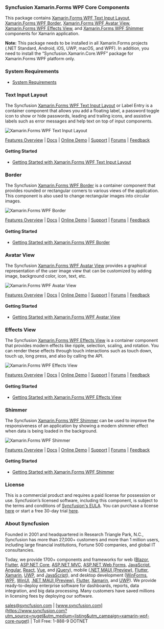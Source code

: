 ### Syncfusion Xamarin.Forms WPF Core Components
This package contains [Xamarin.Forms WPF Text Input Layout](https://www.syncfusion.com/xamarin-ui-controls/xamarin-text-input-layout?utm_source=nuget&utm_medium=listing&utm_campaign=xamarin-wpf-core-nuget), [Xamarin.Forms WPF Border](https://www.syncfusion.com/xamarin-ui-controls/xamarin-border?utm_source=nuget&utm_medium=listing&utm_campaign=xamarin-wpf-core-nuget), [Xamarin.Forms WPF Avatar View](https://www.syncfusion.com/xamarin-ui-controls/xamarin-avatar-view?utm_source=nuget&utm_medium=listing&utm_campaign=xamarin-wpf-core-nuget), [Xamarin.Forms WPF Effects View](https://www.syncfusion.com/xamarin-ui-controls/xamarin-effects-view?utm_source=nuget&utm_medium=listing&utm_campaign=xamarin-wpf-core-nuget), and [Xamarin.Forms WPF Shimmer](https://www.syncfusion.com/xamarin-ui-controls/xamarin-shimmer?utm_source=nuget&utm_medium=listing&utm_campaign=xamarin-wpf-core-nuget) components for Xamarin application.

**Note:** This package needs to be installed in all Xamarin.Forms projects (.NET Standard, Android, iOS, UWP, macOS, and WPF). In addition, you need to install the “Syncfusion.Xamarin.Core.WPF” package for Xamarin.Forms WPF platform only.

### System Requirements

* [System Requirements](https://help.syncfusion.com/xamarin/installation/system-requirements?utm_source=nuget&utm_medium=listing&utm_campaign=xamarin-wpf-core-nuget)

### Text Input Layout

The Syncfusion [Xamarin.Forms WPF Text Input Layout](https://www.syncfusion.com/xamarin-ui-controls/xamarin-text-input-layout?utm_source=nuget&utm_medium=listing&utm_campaign=xamarin-wpf-core-nuget) or Label Entry is a container component that allows you add a floating label, a password toggle icon to show or hide passwords, leading and trailing icons, and assistive labels such as error messages and help text on top of input components.

![Xamarin.Forms WPF Text Input Layout](https://cdn.syncfusion.com/nuget-readme/xamarin/xamarin_forms_textinputlayout.png)

[Features Overview](https://www.syncfusion.com/xamarin-ui-controls/xamarin-text-input-layout?utm_source=nuget&utm_medium=listing&utm_campaign=xamarin-wpf-core-nuget) | [Docs](https://help.syncfusion.com/xamarin/text-input-layout/getting-started?utm_source=nuget&utm_medium=listing&utm_campaign=xamarin-wpf-core-nuget) | [Online Demo](https://github.com/syncfusion/xamarin-demos?utm_source=nuget&utm_medium=listing&utm_campaign=xamarin-wpf-core-nuget) | [Support](https://www.syncfusion.com/support/directtrac/incidents/newincident?utm_source=nuget&utm_medium=listing&utm_campaign=xamarin-wpf-core-nuget) | [Forums](hhttps://www.syncfusion.com/forums/xamarin.forms?utm_source=nuget&utm_medium=listing&utm_campaign=xamarin-wpf-core-nuget) | [Feedback](https://www.syncfusion.com/feedback/xamarin-forms?utm_source=nuget&utm_medium=listing&utm_campaign=xamarin-wpf-core-nuget)

#### Getting Started

* [Getting Started with Xamarin.Forms WPF Text Input Layout](https://help.syncfusion.com/xamarin/text-input-layout/getting-started?utm_source=nuget&utm_medium=listing&utm_campaign=xamarin-wpf-core-nuget)

### Border

The Syncfusion [Xamarin.Forms WPF Border](https://www.syncfusion.com/xamarin-ui-controls/xamarin-border?utm_source=nuget&utm_medium=listing&utm_campaign=xamarin-wpf-core-nuget) is a container component that provides rounded or rectangular corners to various views of the application. This component is also used to change rectangular images into circular images.

![Xamarin.Forms WPF Border](https://cdn.syncfusion.com/nuget-readme/xamarin/xamarin_forms_border.png)

[Features Overview](https://www.syncfusion.com/xamarin-ui-controls/xamarin-border?utm_source=nuget&utm_medium=listing&utm_campaign=xamarin-wpf-core-nuget) | [Docs](https://help.syncfusion.com/xamarin/border/getting-started?utm_source=nuget&utm_medium=listing&utm_campaign=xamarin-wpf-core-nuget) | [Online Demo](https://github.com/syncfusion/xamarin-demos?utm_source=nuget&utm_medium=listing&utm_campaign=xamarin-wpf-core-nuget) | [Support](https://www.syncfusion.com/support/directtrac/incidents/newincident?utm_source=nuget&utm_medium=listing&utm_campaign=xamarin-wpf-core-nuget) | [Forums](hhttps://www.syncfusion.com/forums/xamarin.forms?utm_source=nuget&utm_medium=listing&utm_campaign=xamarin-wpf-core-nuget) | [Feedback](https://www.syncfusion.com/feedback/xamarin-forms?utm_source=nuget&utm_medium=listing&utm_campaign=xamarin-wpf-core-nuget)

#### Getting Started

* [Getting Started with Xamarin.Forms WPF Border](https://help.syncfusion.com/xamarin/border/getting-started?utm_source=nuget&utm_medium=listing&utm_campaign=xamarin-wpf-core-nuget)

### Avatar View

The Syncfusion [Xamarin.Forms WPF Avatar View](https://www.syncfusion.com/xamarin-ui-controls/xamarin-avatar-view?utm_source=nuget&utm_medium=listing&utm_campaign=xamarin-wpf-core-nuget) provides a graphical representation of the user image view that can be customized by adding image, background color, icon, text, etc.

![Xamarin.Forms WPF Avatar View](https://cdn.syncfusion.com/nuget-readme/xamarin/xamarin_wpf_avatharview.png)

[Features Overview](https://www.syncfusion.com/xamarin-ui-controls/xamarin-avatar-view?utm_source=nuget&utm_medium=listing&utm_campaign=xamarin-wpf-core-nuget) | [Docs](https://help.syncfusion.com/xamarin/avatar-view/getting-started?utm_source=nuget&utm_medium=listing&utm_campaign=xamarin-wpf-core-nuget) | [Online Demo](https://github.com/syncfusion/xamarin-demos?utm_source=nuget&utm_medium=listing&utm_campaign=xamarin-wpf-core-nuget) | [Support](https://www.syncfusion.com/support/directtrac/incidents/newincident?utm_source=nuget&utm_medium=listing&utm_campaign=xamarin-wpf-core-nuget) | [Forums](hhttps://www.syncfusion.com/forums/xamarin.forms?utm_source=nuget&utm_medium=listing&utm_campaign=xamarin-wpf-core-nuget) | [Feedback](https://www.syncfusion.com/feedback/xamarin-forms?utm_source=nuget&utm_medium=listing&utm_campaign=xamarin-wpf-core-nuget)

#### Getting Started

* [Getting Started with Xamarin.Forms WPF Avatar View](https://help.syncfusion.com/xamarin/avatar-view/getting-started?utm_source=nuget&utm_medium=listing&utm_campaign=xamarin-wpf-core-nuget)

### Effects View

The Syncfusion [Xamarin.Forms WPF Effects View](https://www.syncfusion.com/xamarin-ui-controls/xamarin-effects-view?utm_source=nuget&utm_medium=listing&utm_campaign=xamarin-wpf-core-nuget) is a container component that provides modern effects like ripple, selection, scaling, and rotation. You can render these effects through touch interactions such as touch down, touch up, long press, and also by calling the API.

![Xamarin.Forms WPF Effects View](https://cdn.syncfusion.com/nuget-readme/xamarin/xamarin_forms_effectview.png)

[Features Overview](https://www.syncfusion.com/xamarin-ui-controls/xamarin-effects-view?utm_source=nuget&utm_medium=listing&utm_campaign=xamarin-wpf-core-nuget) | [Docs](https://help.syncfusion.com/xamarin/effects-view/getting-started?utm_source=nuget&utm_medium=listing&utm_campaign=xamarin-wpf-core-nuget) | [Online Demo](https://github.com/syncfusion/xamarin-demos?utm_source=nuget&utm_medium=listing&utm_campaign=xamarin-wpf-core-nuget) | [Support](https://www.syncfusion.com/support/directtrac/incidents/newincident?utm_source=nuget&utm_medium=listing&utm_campaign=xamarin-wpf-core-nuget) | [Forums](hhttps://www.syncfusion.com/forums/xamarin.forms?utm_source=nuget&utm_medium=listing&utm_campaign=xamarin-wpf-core-nuget) | [Feedback](https://www.syncfusion.com/feedback/xamarin-forms?utm_source=nuget&utm_medium=listing&utm_campaign=xamarin-wpf-core-nuget)

#### Getting Started

* [Getting Started with Xamarin.Forms WPF Effects View](https://help.syncfusion.com/xamarin/effects-view/getting-started?utm_source=nuget&utm_medium=listing&utm_campaign=xamarin-wpf-core-nuget)

### Shimmer

The Syncfusion [Xamarin.Forms WPF Shimmer](https://www.syncfusion.com/xamarin-ui-controls/xamarin-shimmer?utm_source=nuget&utm_medium=listing&utm_campaign=xamarin-wpf-core-nuget) can be used to improve the responsiveness of an application by showing a modern shimmer effect when data is being loaded in the background.

![Xamarin.Forms WPF Shimmer](https://cdn.syncfusion.com/nuget-readme/xamarin/xamarin_forms_shimmer.png)

[Features Overview](https://www.syncfusion.com/xamarin-ui-controls/xamarin-shimmer?utm_source=nuget&utm_medium=listing&utm_campaign=xamarin-wpf-core-nuget) | [Docs](https://help.syncfusion.com/xamarin/shimmer/getting-started?utm_source=nuget&utm_medium=listing&utm_campaign=xamarin-wpf-core-nuget) | [Online Demo](https://github.com/syncfusion/xamarin-demos?utm_source=nuget&utm_medium=listing&utm_campaign=xamarin-wpf-core-nuget) | [Support](https://www.syncfusion.com/support/directtrac/incidents/newincident?utm_source=nuget&utm_medium=listing&utm_campaign=xamarin-wpf-core-nuget) | [Forums](hhttps://www.syncfusion.com/forums/xamarin.forms?utm_source=nuget&utm_medium=listing&utm_campaign=xamarin-wpf-core-nuget) | [Feedback](https://www.syncfusion.com/feedback/xamarin-forms?utm_source=nuget&utm_medium=listing&utm_campaign=xamarin-wpf-core-nuget)

#### Getting Started

* [Getting Started with Xamarin.Forms WPF Shimmer](https://help.syncfusion.com/xamarin/shimmer/getting-started?utm_source=nuget&utm_medium=listing&utm_campaign=xamarin-wpf-core-nuget)
	  
### License

This is a commercial product and requires a paid license for possession or use. Syncfusion’s licensed software, including this component, is subject to the terms and conditions of [Syncfusion's EULA](https://www.syncfusion.com/eula/es/?utm_source=nuget&utm_medium=listing&utm_campaign=xamarin-wpf-core-nuget). You can purchase a license [here](https://www.syncfusion.com/sales/products?utm_source=nuget&utm_medium=listing&utm_campaign=xamarin-wpf-core-nuget) or start a free 30-day trial [here](https://www.syncfusion.com/account/manage-trials/start-trials?utm_source=nuget&utm_medium=listing&utm_campaign=xamarin-wpf-core-nuget).

### About Syncfusion

Founded in 2001 and headquartered in Research Triangle Park, N.C., Syncfusion has more than 27,000+ customers and more than 1 million users, including large financial institutions, Fortune 500 companies, and global IT consultancies.
 
Today, we provide 1700+ components and frameworks for web ([Blazor](https://www.syncfusion.com/blazor-components?utm_source=nuget&utm_medium=listing&utm_campaign=xamarin-wpf-core-nuget), [Flutter](https://www.syncfusion.com/flutter-widgets?utm_source=nuget&utm_medium=listing&utm_campaign=xamarin-wpf-core-nuget), [ASP.NET Core](https://www.syncfusion.com/aspnet-core-ui-controls?utm_source=nuget&utm_medium=listing&utm_campaign=xamarin-wpf-core-nuget), [ASP.NET MVC](https://www.syncfusion.com/aspnet-mvc-ui-controls?utm_source=nuget&utm_medium=listing&utm_campaign=xamarin-wpf-core-nuget), [ASP.NET Web Forms](https://www.syncfusion.com/jquery/aspnet-webforms-ui-controls?utm_source=nuget&utm_medium=listing&utm_campaign=xamarin-wpf-core-nuget), [JavaScript](https://www.syncfusion.com/javascript-ui-controls?utm_source=nuget&utm_medium=listing&utm_campaign=xamarin-wpf-core-nuget), [Angular](https://www.syncfusion.com/angular-ui-components?utm_source=nuget&utm_medium=listing&utm_campaign=xamarin-wpf-core-nuget), [React](https://www.syncfusion.com/react-ui-components?utm_source=nuget&utm_medium=listing&utm_campaign=xamarin-wpf-core-nuget), [Vue](https://www.syncfusion.com/vue-ui-components?utm_source=nuget&utm_medium=listing&utm_campaign=xamarin-wpf-core-nuget), and [jQuery](https://www.syncfusion.com/jquery-ui-widgets?utm_source=nuget&utm_medium=listing&utm_campaign=xamarin-wpf-core-nuget)), mobile ([.NET MAUI (Preview)](https://www.syncfusion.com/maui-controls?utm_source=nuget&utm_medium=listing&utm_campaign=xamarin-wpf-core-nuget), [Flutter](https://www.syncfusion.com/flutter-widgets?utm_source=nuget&utm_medium=listing&utm_campaign=xamarin-wpf-core-nuget), [Xamarin](https://www.syncfusion.com/xamarin-ui-controls?utm_source=nuget&utm_medium=listing&utm_campaign=xamarin-wpf-core-nuget), [UWP](https://www.syncfusion.com/uwp-ui-controls?utm_source=nuget&utm_medium=listing&utm_campaign=xamarin-wpf-core-nuget), and [JavaScript](https://www.syncfusion.com/javascript-ui-controls?utm_source=nuget&utm_medium=listing&utm_campaign=xamarin-wpf-core-nuget)), and desktop development ([WinForms](https://www.syncfusion.com/winforms-ui-controls?utm_source=nuget&utm_medium=listing&utm_campaign=xamarin-wpf-core-nuget), [WPF](https://www.syncfusion.com/wpf-controls?utm_source=nuget&utm_medium=listing&utm_campaign=xamarin-wpf-core-nuget), [WinUI](https://www.syncfusion.com/winui-controls?utm_source=nuget&utm_medium=listing&utm_campaign=xamarin-wpf-core-nuget), [.NET MAUI (Preview)](https://www.syncfusion.com/maui-controls?utm_source=nuget&utm_medium=listing&utm_campaign=xamarin-wpf-core-nuget), [Flutter](https://www.syncfusion.com/flutter-widgets?utm_source=nuget&utm_medium=listing&utm_campaign=xamarin-wpf-core-nuget), [Xamarin](https://www.syncfusion.com/xamarin-ui-controls?utm_source=nuget&utm_medium=listing&utm_campaign=xamarin-wpf-core-nuget), and [UWP](https://www.syncfusion.com/uwp-ui-controls?utm_source=nuget&utm_medium=listing&utm_campaign=xamarin-wpf-core-nuget)). We provide ready-to-deploy enterprise software for dashboards, reports, data integration, and big data processing. Many customers have saved millions in licensing fees by deploying our software.

[sales@syncfusion.com](mailto:sales@syncfusion.com?Subject=Syncfusion%20Xamarin.Forms%20WPF%20Core-%20NuGet) | [www.syncfusion.com](https://www.syncfusion.com?utm_source=nuget&utm_medium=listing&utm_campaign=xamarin-wpf-core-nuget) | Toll Free: 1-888-9 DOTNET